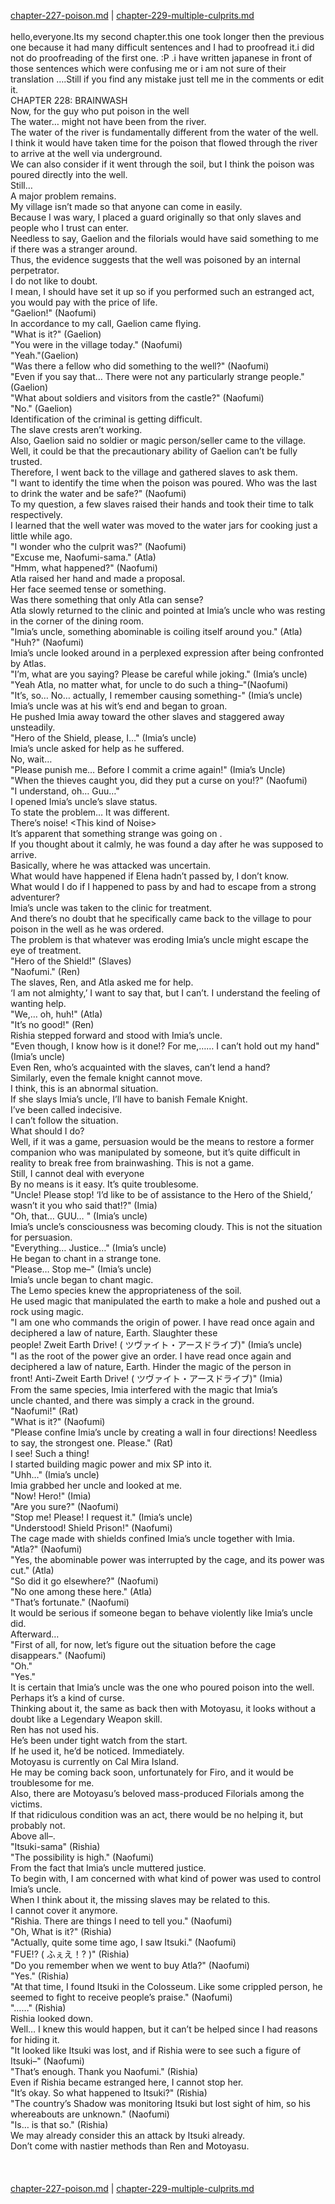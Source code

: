 [chapter-227-poison.md](./chapter-227-poison.md) | [chapter-229-multiple-culprits.md](./chapter-229-multiple-culprits.md) <br/>
<br/>
hello,everyone.Its my second chapter.this one took longer then the previous one because it had many difficult sentences and I had to proofread it.i did not do proofreading of the first one. :P .i have written japanese in front of those sentences which were confusing me or i am not sure of their translation ….Still if you find any mistake just tell me in the comments or edit it.<br/>
CHAPTER 228: BRAINWASH<br/>
Now, for the guy who put poison in the well<br/>
The water… might not have been from the river.<br/>
The water of the river is fundamentally different from the water of the well.<br/>
I think it would have taken time for the poison that flowed through the river to arrive at the well via underground.<br/>
We can also consider if it went through the soil, but I think the poison was poured directly into the well.<br/>
Still…<br/>
A major problem remains.<br/>
My village isn’t made so that anyone can come in easily.<br/>
Because I was wary, I placed a guard originally so that only slaves and people who I trust can enter.<br/>
Needless to say, Gaelion and the filorials would have said something to me if there was a stranger around.<br/>
Thus, the evidence suggests that the well was poisoned by an internal perpetrator.<br/>
I do not like to doubt.<br/>
I mean, I should have set it up so if you performed such an estranged act, you would pay with the price of life.<br/>
"Gaelion!" (Naofumi)<br/>
In accordance to my call, Gaelion came flying.<br/>
"What is it?" (Gaelion)<br/>
"You were in the village today." (Naofumi)<br/>
"Yeah."(Gaelion)<br/>
"Was there a fellow who did something to the well?" (Naofumi)<br/>
"Even if you say that… There were not any particularly strange people." (Gaelion)<br/>
"What about soldiers and visitors from the castle?" (Naofumi)<br/>
"No." (Gaelion)<br/>
Identification of the criminal is getting difficult.<br/>
The slave crests aren’t working.<br/>
Also, Gaelion said no soldier or magic person/seller came to the village.<br/>
Well, it could be that the precautionary ability of Gaelion can’t be fully trusted.<br/>
Therefore, I went back to the village and gathered slaves to ask them.<br/>
"I want to identify the time when the poison was poured. Who was the last to drink the water and be safe?" (Naofumi)<br/>
To my question, a few slaves raised their hands and took their time to talk respectively.<br/>
I learned that the well water was moved to the water jars for cooking just a little while ago.<br/>
"I wonder who the culprit was?" (Naofumi)<br/>
"Excuse me, Naofumi-sama." (Atla)<br/>
"Hmm, what happened?" (Naofumi)<br/>
Atla raised her hand and made a proposal.<br/>
Her face seemed tense or something.<br/>
Was there something that only Atla can sense?<br/>
Atla slowly returned to the clinic and pointed at Imia’s uncle who was resting in the corner of the dining room.<br/>
"Imia’s uncle, something abominable is coiling itself around you." (Atla)<br/>
"Huh?" (Naofumi)<br/>
Imia’s uncle looked around in a perplexed expression after being confronted by Atlas.<br/>
"I’m, what are you saying? Please be careful while joking." (Imia’s uncle)<br/>
"Yeah Atla, no matter what, for uncle to do such a thing–"(Naofumi)<br/>
"It’s, so… No… actually, I remember causing something-" (Imia’s uncle)<br/>
Imia’s uncle was at his wit’s end and began to groan.<br/>
He pushed Imia away toward the other slaves and staggered away unsteadily.<br/>
"Hero of the Shield, please, I…" (Imia’s uncle)<br/>
Imia’s uncle asked for help as he suffered.<br/>
No, wait…<br/>
"Please punish me… Before I commit a crime again!" (Imia’s Uncle)<br/>
"When the thieves caught you, did they put a curse on you!?" (Naofumi)<br/>
"I understand, oh… Guu…"<br/>
I opened Imia’s uncle’s slave status.<br/>
To state the problem… It was different.<br/>
There’s noise! <This kind of Noise><br/>
It’s apparent that something strange was going on .<br/>
If you thought about it calmly, he was found a day after he was supposed to arrive.<br/>
Basically, where he was attacked was uncertain.<br/>
What would have happened if Elena hadn’t passed by, I don’t know.<br/>
What would I do if I happened to pass by and had to escape from a strong adventurer?<br/>
Imia’s uncle was taken to the clinic for treatment.<br/>
And there’s no doubt that he specifically came back to the village to pour poison in the well as he was ordered.<br/>
The problem is that whatever was eroding Imia’s uncle might escape the eye of treatment.<br/>
"Hero of the Shield!" (Slaves)<br/>
"Naofumi." (Ren)<br/>
The slaves, Ren, and Atla asked me for help.<br/>
‘I am not almighty,’ I want to say that, but I can’t. I understand the feeling of wanting help.<br/>
"We,… oh, huh!" (Atla)<br/>
"It’s no good!" (Ren)<br/>
Rishia stepped forward and stood with Imia’s uncle.<br/>
"Even though, I know how is it done!? For me,…… I can’t hold out my hand" (Imia’s uncle)<br/>
Even Ren, who’s acquainted with the slaves, can’t lend a hand?<br/>
Similarly, even the female knight cannot move.<br/>
I think, this is an abnormal situation.<br/>
If she slays Imia’s uncle, I’ll have to banish Female Knight.<br/>
I’ve been called indecisive.<br/>
I can’t follow the situation.<br/>
What should I do?<br/>
Well, if it was a game, persuasion would be the means to restore a former companion who was manipulated by someone, but it’s quite difficult in reality to break free from brainwashing. This is not a game.<br/>
Still, I cannot deal with everyone<br/>
By no means is it easy. It’s quite troublesome.<br/>
"Uncle! Please stop! ‘I’d like to be of assistance to the Hero of the Shield,’ wasn’t it you who said that!?" (Imia)<br/>
"Oh, that… GUU… " (Imia’s uncle)<br/>
Imia’s uncle’s consciousness was becoming cloudy. This is not the situation for persuasion.<br/>
"Everything… Justice…" (Imia’s uncle)<br/>
He began to chant in a strange tone.<br/>
"Please… Stop me–" (Imia’s uncle)<br/>
Imia’s uncle began to chant magic.<br/>
The Lemo species knew the appropriateness of the soil.<br/>
He used magic that manipulated the earth to make a hole and pushed out a rock using magic.<br/>
"I am one who commands the origin of power. I have read once again and deciphered a law of nature, Earth. Slaughter these people! Zweit Earth Drive! ( ツヴァイト・アースドライブ)" (Imia’s uncle)<br/>
"I as the root of the power give an order. I have read once again and deciphered a law of nature, Earth. Hinder the magic of the person in front! Anti-Zweit Earth Drive! ( ツヴァイト・アースドライブ)" (Imia)<br/>
From the same species, Imia interfered with the magic that Imia’s uncle chanted, and there was simply a crack in the ground.<br/>
"Naofumi!" (Rat)<br/>
"What is it?" (Naofumi)<br/>
"Please confine Imia’s uncle by creating a wall in four directions! Needless to say, the strongest one. Please." (Rat)<br/>
I see! Such a thing!<br/>
I started building magic power and mix SP into it.<br/>
"Uhh…" (Imia’s uncle)<br/>
Imia grabbed her uncle and looked at me.<br/>
"Now! Hero!" (Imia)<br/>
"Are you sure?" (Naofumi)<br/>
"Stop me! Please! I request it." (Imia’s uncle)<br/>
"Understood! Shield Prison!" (Naofumi)<br/>
The cage made with shields confined Imia’s uncle together with Imia.<br/>
"Atla?" (Naofumi)<br/>
"Yes, the abominable power was interrupted by the cage, and its power was cut." (Atla)<br/>
"So did it go elsewhere?" (Naofumi)<br/>
"No one among these here." (Atla)<br/>
"That’s fortunate." (Naofumi)<br/>
It would be serious if someone began to behave violently like Imia’s uncle did.<br/>
Afterward…<br/>
"First of all, for now, let’s figure out the situation before the cage disappears." (Naofumi)<br/>
"Oh."<br/>
"Yes."<br/>
It is certain that Imia’s uncle was the one who poured poison into the well.<br/>
Perhaps it’s a kind of curse.<br/>
Thinking about it, the same as back then with Motoyasu, it looks without a doubt like a Legendary Weapon skill.<br/>
Ren has not used his.<br/>
He’s been under tight watch from the start.<br/>
If he used it, he’d be noticed. Immediately.<br/>
Motoyasu is currently on Cal Mira Island.<br/>
He may be coming back soon, unfortunately for Firo, and it would be troublesome for me.<br/>
Also, there are Motoyasu’s beloved mass-produced Filorials among the victims.<br/>
If that ridiculous condition was an act, there would be no helping it, but probably not.<br/>
Above all–.<br/>
"Itsuki-sama" (Rishia)<br/>
"The possibility is high." (Naofumi)<br/>
From the fact that Imia’s uncle muttered justice.<br/>
To begin with, I am concerned with what kind of power was used to control Imia’s uncle.<br/>
When I think about it, the missing slaves may be related to this.<br/>
I cannot cover it anymore.<br/>
"Rishia. There are things I need to tell you." (Naofumi)<br/>
"Oh, What is it?" (Rishia)<br/>
"Actually, quite some time ago, I saw Itsuki." (Naofumi)<br/>
"FUE!? ( ふぇえ！? )" (Rishia)<br/>
"Do you remember when we went to buy Atla?" (Naofumi)<br/>
"Yes." (Rishia)<br/>
"At that time, I found Itsuki in the Colosseum. Like some crippled person, he seemed to fight to receive people’s praise." (Naofumi)<br/>
"……" (Rishia)<br/>
Rishia looked down.<br/>
Well… I knew this would happen, but it can’t be helped since I had reasons for hiding it.<br/>
"It looked like Itsuki was lost, and if Rishia were to see such a figure of Itsuki–" (Naofumi)<br/>
"That’s enough. Thank you Naofumi." (Rishia)<br/>
Even if Rishia became estranged here, I cannot stop her.<br/>
"It’s okay. So what happened to Itsuki?" (Rishia)<br/>
"The country’s Shadow was monitoring Itsuki but lost sight of him, so his whereabouts are unknown." (Naofumi)<br/>
"Is… is that so." (Rishia)<br/>
We may already consider this an attack by Itsuki already.<br/>
Don’t come with nastier methods than Ren and Motoyasu.<br/>
<br/>
<br/> <br/>
[chapter-227-poison.md](./chapter-227-poison.md) | [chapter-229-multiple-culprits.md](./chapter-229-multiple-culprits.md) <br/>
